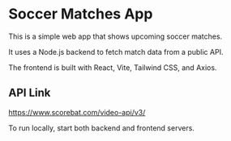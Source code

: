 # Soccer Matches App

This is a simple web app that shows upcoming soccer matches.

It uses a Node.js backend to fetch match data from a public API.

The frontend is built with React, Vite, Tailwind CSS, and Axios.

## API Link

https://www.scorebat.com/video-api/v3/

To run locally, start both backend and frontend servers.
